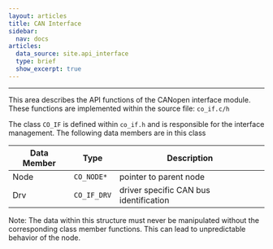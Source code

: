 ```yaml
---
layout: articles
title: CAN Interface
sidebar:
  nav: docs
articles:
  data_source: site.api_interface
  type: brief
  show_excerpt: true
---
```


<div class="article__content" markdown="1">

  ---

  This area describes the API functions of the CANopen interface module. These functions are implemented within the source file: `co_if.c/h`

  <!--more-->

  The class `CO_IF` is defined within `co_if.h` and is responsible for the interface management. The following data members are in this class

  | Data Member | Type | Description |
  | --- | --- | --- |
  | Node | `CO_NODE*` | pointer to parent node |
  | Drv | `CO_IF_DRV` | driver specific CAN bus identification |
  
  Note: The data within this structure must never be manipulated without the corresponding class member functions. This can lead to unpredictable behavior of the node.

</div>
